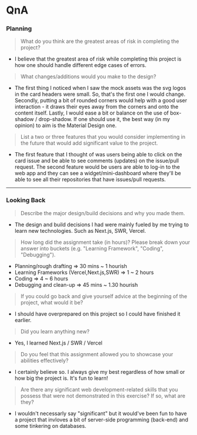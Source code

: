 # QnA

### Planning

> What do you think are the greatest areas of risk in completing the project?

- I believe that the greatest area of risk while completing this project is how one should handle different edge cases of errors.

> What changes/additions would you make to the design?

- The first thing I noticed when I saw the mock assets was the svg logos in the card headers were small. So, that's the first one I would change. Secondly, putting a bit of rounded corners would help with a good user interaction - it draws their eyes away from the corners and onto the content itself. Lastly, I would ease a bit or balance on the use of box-shadow / drop-shadow. If one should use it, the best way (in my opinion) to aim is the Material Design one.

> List a two or three features that you would consider implementing in the future that would add significant value to the project.

- The first feature that I thought of was users being able to click on the card issue and be able to see comments (updates) on the issue/pull request. The second feature would be users are able to log-in to the web app and they can see a widget/mini-dashboard where they'll be able to see all their repositories that have issues/pull requests.

---

### Looking Back

> Describe the major design/build decisions and why you made them.

- The design and build decisions I had were mainly fueled by me trying to learn new technologies. Such as Next.js, SWR, Vercel.

> How long did the assignment take (in hours)? Please break down your answer into buckets (e.g. "Learning Framework", "Coding", "Debugging").

- Planning/rough drafting => 30 mins ~ 1 hourish
- Learning Frameworks (Vercel,Next.js,SWR) => 1 ~ 2 hours
- Coding => 4 ~ 6 hours
- Debugging and clean-up => 45 mins ~ 1.30 hourish

> If you could go back and give yourself advice at the beginning of the project, what would it be?

- I should have overprepared on this project so I could have finished it earlier.

> Did you learn anything new?

- Yes, I learned Next.js / SWR / Vercel

> Do you feel that this assignment allowed you to showcase your abilities effectively?

- I certainly believe so. I always give my best regardless of how small or how big the project is. It's fun to learn!

> Are there any significant web development-related skills that you possess that were not demonstrated in this exercise? If so, what are they?

- I wouldn't necessarly say "significant" but it would've been fun to have a project that invloves a bit of server-side programming (back-end) and some tinkering on databases.

